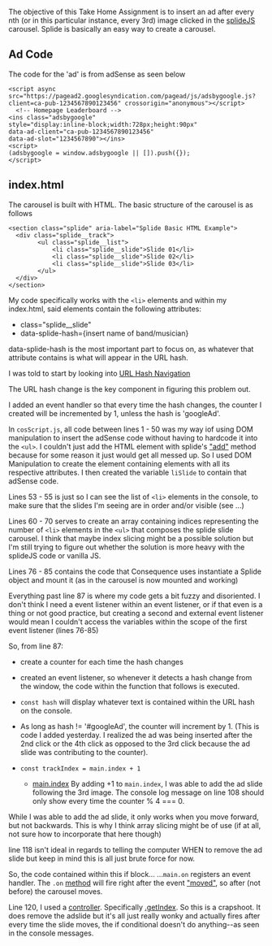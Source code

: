 The objective of this Take Home Assignment is to insert an ad after every nth (or in this particular instance, every 3rd) image clicked in 
the [splideJS](https://splidejs.com/) carousel. Splide is basically an easy way to create a carousel.

## Ad Code
The code for the 'ad' is from adSense as seen below
```
<script async src="https://pagead2.googlesyndication.com/pagead/js/adsbygoogle.js?client=ca-pub-1234567890123456" crossorigin="anonymous"></script>
  <!-- Homepage Leaderboard -->
<ins class="adsbygoogle"
style="display:inline-block;width:728px;height:90px"
data-ad-client="ca-pub-1234567890123456"
data-ad-slot="1234567890"></ins>
<script>
(adsbygoogle = window.adsbygoogle || []).push({});
</script>
```

## index.html
The carousel is built with HTML. The basic structure of the carousel is as follows

```
<section class="splide" aria-label="Splide Basic HTML Example">
  <div class="splide__track">
		<ul class="splide__list">
			<li class="splide__slide">Slide 01</li>
			<li class="splide__slide">Slide 02</li>
			<li class="splide__slide">Slide 03</li>
		</ul>
  </div>
</section>
```

My code specifically works with the `<li>` elements and within my index.html, said elements contain the following attributes:
- class="splide__slide"
- data-splide-hash={insert name of band/musician}

data-splide-hash is the most important part to focus on, as whatever that attribute contains is what will appear in the
URL hash.

I was told to start by looking into [URL Hash Navigation](https://splidejs.com/extensions/url-hash/)

The URL hash change is the key component in figuring this problem out. 

I added an event handler so that every time the hash changes, the counter I created will be incremented by 1, unless
the hash is 'googleAd'.

In `cosScript.js`, all code between lines 1 - 50 was my way iof using DOM manipulation to insert the adSense code without having to hardcode it into the `<ul>`. I couldn't just add the HTML element with splide's ["add"](https://splidejs.com/guides/apis/#add) method because for some reason it just would get all messed up. So I used DOM Manipulation to create the element containing elements with all its respective attributes. I then created the variable `liSlide` to contain that adSense code. 


Lines 53 - 55 is just so I can see the list of `<li>` elements in the console, to make sure that the slides I'm seeing are in order and/or visible (see ...)

Lines 60 - 70 serves to create an array containing indices representing the number of `<li>` elements in the `<ul>` that composes the splide slide carousel. I think that maybe index slicing might be a possible solution but I'm still trying to figure out whether the solution is more heavy with the splideJS code or vanilla JS. 


Lines 76 - 85 contains the code that Consequence uses instantiate a Splide object and mount it (as in the carousel is now mounted and working)

Everything past line 87 is where my code gets a bit fuzzy and disoriented. I don't think I need a event listener within an event listener, or if that even is a thing or not good practice, but creating a second and external event listener would mean I couldn't access the variables within the scope of the first event listener (lines 76-85)

So, from line 87:

- create a counter for each time the hash changes

- created an event listener, so whenever it detects a hash change from the window, the code within the function that follows is executed. 

- `const hash` will display whatever text is contained within the URL hash on the console. 

- As long as hash != '#googleAd', the counter will increment by 1. (This is code I added yesterday. I realized the ad was being inserted after the 2nd click or the 4th click as opposed to the 3rd click because the ad slide was contributing to the counter).

- `const trackIndex = main.index + 1`
  - [main.index](https://splidejs.com/guides/apis/#index)
By adding +1 to `main.index`, I was able to add the ad slide following the 3rd image. The console log message on line 108 should only show every time the counter % 4 === 0. 

While I was able to add the ad slide, it only works when you move forward, but not backwards. This is why I think array slicing might be of use (if at all, not sure how to incorporate that here though)

line 118 isn't ideal in regards to telling the computer WHEN to remove the ad slide but keep in mind this is all just brute force for now.

  So, the code contained within this if block...
     ...`main.on` registers an event handler. The `.on` [method](https://splidejs.com/guides/apis/#on) will fire right after the event ["moved"](https://splidejs.com/guides/events/#moved), so after (not before) the carousel moves.

Line 120, I used a [controller](https://splidejs.com/components/controller/). Specifically [.getIndex](https://splidejs.com/components/controller/#getindex). So this is a crapshoot. It does remove the adslide but it's all just really wonky and actually fires after every time the slide moves, the if conditional doesn't do anything--as seen in the console messages.



